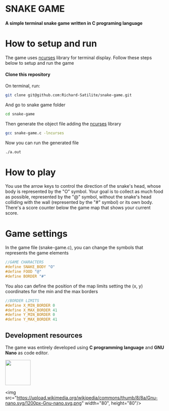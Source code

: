 # SNAKE GAME
#### A simple terminal snake game written in C programing language

# How to setup and run

The game uses [ncurses](https://man7.org/linux/man-pages/man3/ncurses.3x.html) library for terminal display. Follow these steps below to setup and run the game

#### Clone this repository

On terminal, run:

```sh
git clone git@github.com:Richard-Satilite/snake-game.git
```

And go to snake game folder

```sh
cd snake-game
```

Then generate the object file adding the [ncurses](https://man7.org/linux/man-pages/man3/ncurses.3x.html) library

```sh
gcc snake-game.c -lncurses
```

Now you can run the generated file

```sh
./a.out
```

# How to play

You use the arrow keys to control the direction of the snake's head, whose body is represented by the "O" symbol. Your goal is to collect as much food as possible, represented by the "@" symbol, without the snake's head colliding with the wall (represented by the "#" symbol) or its own body. There's a score counter below the game map that shows your current score.

# Game settings

In the game file (snake-game.c), you can change the symbols that represents the game elements

```c
//GAME CHARACTERS
#define SNAKE_BODY "O"
#define FOOD "@"
#define BORDER "#"
```

You also can define the position of the map limits setting the (x, y) coordinates for the min and the max borders

```c
//BORDER LIMITS
#define X_MIN_BORDER 0
#define X_MAX_BORDER 41
#define Y_MIN_BORDER 0
#define Y_MAX_BORDER 41
```

## Development resources

The game was entirely developed using **C programming language** and **GNU Nano** as code editor.

<img src="https://upload.wikimedia.org/wikipedia/commons/thumb/1/18/C_Programming_Language.svg/1853px-C_Programming_Language.svg.png" width="80" height="80" />

<img src="https://upload.wikimedia.org/wikipedia/commons/thumb/8/8a/Gnu-nano.svg/1200px-Gnu-nano.svg.png" width="80", height="80"/>
